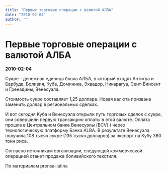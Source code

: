 ```yaml
---
title: "Первые торговые операции с валютой АЛБА"
date: "2010-02-04"
author: ""
---
```


# Первые торговые операции с валютой АЛБА

**2010-02-04** 

Сукре - денежная единица блока АЛБА, в который входят Антигуа и Барбуда, Боливия, Куба, Доминика, Эквадор, Никарагуа, Сент-Винсент и Гренадины, Венесуэла.

Стоимость сукре составляет 1,25 доллара. Новая валюта призвана заменить доллар в региональных сделках.

И вот сегодня Куба и Венесуэла открыли путь торговых сделок с сукре, они совершили первую транзакцию оплаты в этой валюте. Оплата прошла в Центральном банке Венесуэлы (BCV) ) через технологическую платформу Банка ALBA. В результате Венесуэла получила 108 тысяч сукре (135 тысяч долларов) за экспорт на Кубу 360 тонн риса.

Согласно источникам организации, следующей коммерческой операцией станет продажа боливийского текстиля.

По материалам prensa-latina